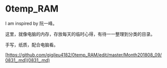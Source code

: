 # 0temp_RAM

I am inspired by 阮一峰。

这里，就像电脑的内存，存放每天的临时心得，有待一一整理到分类的目录。

手写，纸质，配合电脑看。

[https://github.com/gigileu4182/0temp_RAM/edit/master/Month201808_09/0831_.md](0831_.md)

